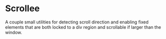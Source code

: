 # Scrollee

A couple small utilities for detecting scroll direction and enabling fixed elements that are both locked to a div region and scrollable if larger than the window.
